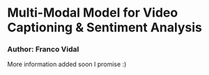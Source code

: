# Multi-Modal Model for Video Captioning & Sentiment Analysis

### Author: Franco Vidal

More information added soon I promise :)
